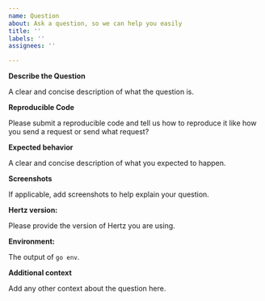 ```yaml
---
name: Question
about: Ask a question, so we can help you easily
title: ''
labels: ''
assignees: ''

---
```


**Describe the Question**

A clear and concise description of what the question is.

**Reproducible Code**

Please submit a reproducible code and tell us how to reproduce it like how you send a request or send what request?

**Expected behavior**

A clear and concise description of what you expected to happen.

**Screenshots**

If applicable, add screenshots to help explain your question.

**Hertz version:**

Please provide the version of Hertz you are using.

**Environment:**

The output of `go env`.

**Additional context**

Add any other context about the question here.
